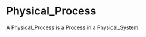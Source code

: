 # Physical_Process

A Physical_Process is a [Process](60062.md) in a [Physical_System](10000038.md).